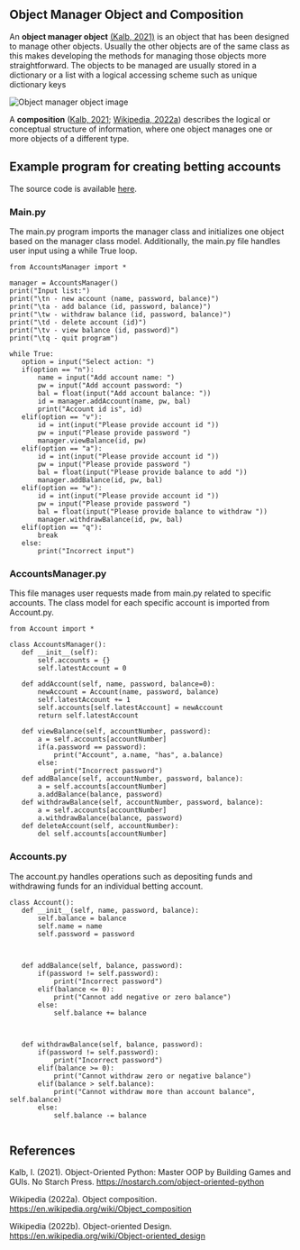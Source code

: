 ## Object Manager Object and Composition

An **object manager object** [(Kalb, 2021)](https://nostarch.com/object-oriented-python) is an object that has been designed to manage other objects. Usually the other objects are of the same class as this makes developing the methods for managing those objects more straightforward. The objects to be managed are usually stored in a dictionary or a list with a logical accessing scheme such as unique dictionary keys

![Object manager object image](https://github.com/samniem/python-oop/tree/main/BettingAccounts/omo.jpg "omo image")


A **composition** ([Kalb, 2021](https://nostarch.com/object-oriented-python); [Wikipedia, 2022a](https://en.wikipedia.org/wiki/Object_composition)) describes the logical or conceptual structure of information, where one object manages one or more objects of a different type.


## Example program for creating betting accounts

The source code is available [here](https://github.com/samniem/python-oop/tree/main/BettingAccounts).


### Main.py

The main.py program imports the manager class and initializes one object based on the manager class model. Additionally, the main.py file handles user input using a while True loop.


```
from AccountsManager import *

manager = AccountsManager()
print("Input list:")
print("\tn - new account (name, password, balance)")
print("\ta - add balance (id, password, balance)")
print("\tw - withdraw balance (id, password, balance)")
print("\td - delete account (id)")
print("\tv - view balance (id, password)")
print("\tq - quit program")

while True:
   option = input("Select action: ")
   if(option == "n"):
       name = input("Add account name: ")
       pw = input("Add account password: ")
       bal = float(input("Add account balance: "))
       id = manager.addAccount(name, pw, bal)
       print("Account id is", id)
   elif(option == "v"):
       id = int(input("Please provide account id "))
       pw = input("Please provide password ")
       manager.viewBalance(id, pw)
   elif(option == "a"):
       id = int(input("Please provide account id "))
       pw = input("Please provide password ")
       bal = float(input("Please provide balance to add "))
       manager.addBalance(id, pw, bal)
   elif(option == "w"):
       id = int(input("Please provide account id "))
       pw = input("Please provide password ")
       bal = float(input("Please provide balance to withdraw "))
       manager.withdrawBalance(id, pw, bal)
   elif(option == "q"):
       break
   else:
       print("Incorrect input")
```



### AccountsManager.py

This file manages user requests made from main.py related to specific accounts. The class model for each specific account is imported from Account.py. 


```
from Account import *

class AccountsManager():
   def __init__(self):
       self.accounts = {}
       self.latestAccount = 0

   def addAccount(self, name, password, balance=0):
       newAccount = Account(name, password, balance)
       self.latestAccount += 1
       self.accounts[self.latestAccount] = newAccount
       return self.latestAccount

   def viewBalance(self, accountNumber, password):
       a = self.accounts[accountNumber]
       if(a.password == password):
           print("Account", a.name, "has", a.balance)
       else:
           print("Incorrect password")
   def addBalance(self, accountNumber, password, balance):
       a = self.accounts[accountNumber]
       a.addBalance(balance, password)
   def withdrawBalance(self, accountNumber, password, balance):
       a = self.accounts[accountNumber]
       a.withdrawBalance(balance, password)
   def deleteAccount(self, accountNumber):
       del self.accounts[accountNumber]
```



### Accounts.py

The account.py handles operations such as depositing funds and withdrawing funds for an individual betting account.


```
class Account():
   def __init__(self, name, password, balance):
       self.balance = balance
       self.name = name
       self.password = password



   def addBalance(self, balance, password):
       if(password != self.password):
           print("Incorrect password")
       elif(balance <= 0):
           print("Cannot add negative or zero balance")
       else:
           self.balance += balance



   def withdrawBalance(self, balance, password):
       if(password != self.password):
           print("Incorrect password")
       elif(balance >= 0):
           print("Cannot withdraw zero or negative balance")
       elif(balance > self.balance):
           print("Cannot withdraw more than account balance", self.balance)
       else:
           self.balance -= balance


```



## References

Kalb, I. (2021). Object-Oriented Python: Master OOP by Building Games and GUIs. No Starch Press. https://nostarch.com/object-oriented-python

Wikipedia (2022a). Object composition. https://en.wikipedia.org/wiki/Object_composition

Wikipedia (2022b). Object-oriented Design. https://en.wikipedia.org/wiki/Object-oriented_design
